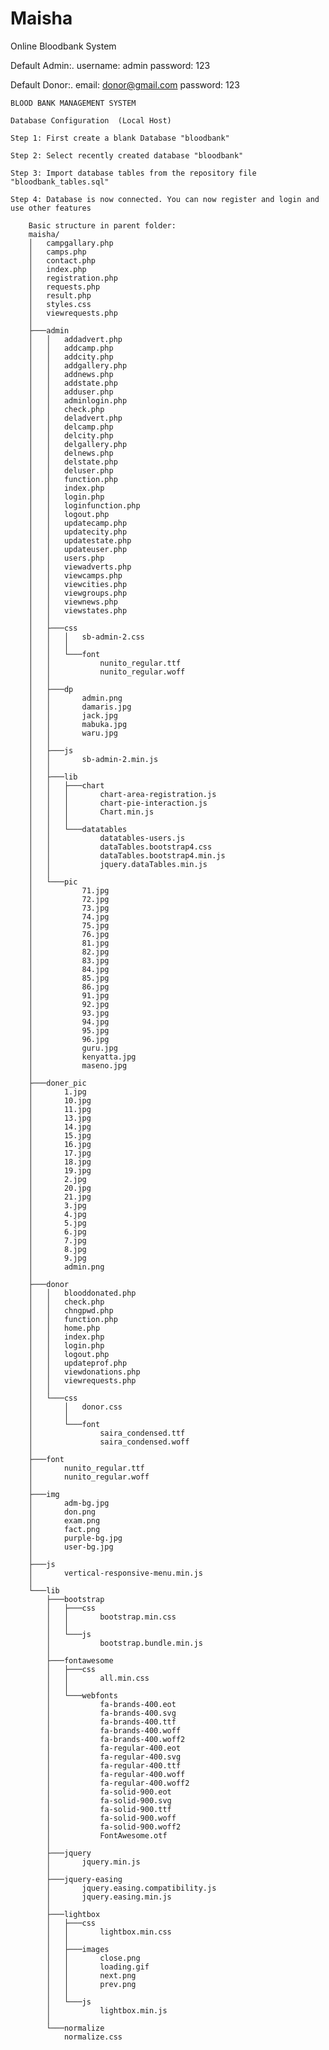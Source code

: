 # Maisha
Online Bloodbank System

Default Admin:.
	username: admin
	password: 123

Default Donor:.
	email: donor@gmail.com
	password: 123

	BLOOD BANK MANAGEMENT SYSTEM

	Database Configuration  (Local Host)
	
	Step 1: First create a blank Database "bloodbank"
	
	Step 2: Select recently created database "bloodbank"

	Step 3: Import database tables from the repository file  "bloodbank_tables.sql"

	Step 4: Database is now connected. You can now register and login and use other features

		Basic structure in parent folder:
		maisha/
		│   campgallary.php
		│   camps.php
		│   contact.php
		│   index.php
		│   registration.php
		│   requests.php
		│   result.php
		│   styles.css
		│   viewrequests.php
		│
		├───admin
		│   │   addadvert.php
		│   │   addcamp.php
		│   │   addcity.php
		│   │   addgallery.php
		│   │   addnews.php
		│   │   addstate.php
		│   │   adduser.php
		│   │   adminlogin.php
		│   │   check.php
		│   │   deladvert.php
		│   │   delcamp.php
		│   │   delcity.php
		│   │   delgallery.php
		│   │   delnews.php
		│   │   delstate.php
		│   │   deluser.php
		│   │   function.php
		│   │   index.php
		│   │   login.php
		│   │   loginfunction.php
		│   │   logout.php
		│   │   updatecamp.php
		│   │   updatecity.php
		│   │   updatestate.php
		│   │   updateuser.php
		│   │   users.php
		│   │   viewadverts.php
		│   │   viewcamps.php
		│   │   viewcities.php
		│   │   viewgroups.php
		│   │   viewnews.php
		│   │   viewstates.php
		│   │
		│   ├───css
		│   │   │   sb-admin-2.css
		│   │   │
		│   │   └───font
		│   │           nunito_regular.ttf
		│   │           nunito_regular.woff
		│   │
		│   ├───dp
		│   │       admin.png
		│   │       damaris.jpg
		│   │       jack.jpg
		│   │       mabuka.jpg
		│   │       waru.jpg
		│   │
		│   ├───js
		│   │       sb-admin-2.min.js
		│   │
		│   ├───lib
		│   │   ├───chart
		│   │   │       chart-area-registration.js
		│   │   │       chart-pie-interaction.js
		│   │   │       Chart.min.js
		│   │   │
		│   │   └───datatables
		│   │           datatables-users.js
		│   │           dataTables.bootstrap4.css
		│   │           dataTables.bootstrap4.min.js
		│   │           jquery.dataTables.min.js
		│   │
		│   └───pic
		│           71.jpg
		│           72.jpg
		│           73.jpg
		│           74.jpg
		│           75.jpg
		│           76.jpg
		│           81.jpg
		│           82.jpg
		│           83.jpg
		│           84.jpg
		│           85.jpg
		│           86.jpg
		│           91.jpg
		│           92.jpg
		│           93.jpg
		│           94.jpg
		│           95.jpg
		│           96.jpg
		│           guru.jpg
		│           kenyatta.jpg
		│           maseno.jpg
		│
		├───doner_pic
		│       1.jpg
		│       10.jpg
		│       11.jpg
		│       13.jpg
		│       14.jpg
		│       15.jpg
		│       16.jpg
		│       17.jpg
		│       18.jpg
		│       19.jpg
		│       2.jpg
		│       20.jpg
		│       21.jpg
		│       3.jpg
		│       4.jpg
		│       5.jpg
		│       6.jpg
		│       7.jpg
		│       8.jpg
		│       9.jpg
		│       admin.png
		│
		├───donor
		│   │   blooddonated.php
		│   │   check.php
		│   │   chngpwd.php
		│   │   function.php
		│   │   home.php
		│   │   index.php
		│   │   login.php
		│   │   logout.php
		│   │   updateprof.php
		│   │   viewdonations.php
		│   │   viewrequests.php
		│   │
		│   └───css
		│       │   donor.css
		│       │
		│       └───font
		│               saira_condensed.ttf
		│               saira_condensed.woff
		│
		├───font
		│       nunito_regular.ttf
		│       nunito_regular.woff
		│
		├───img
		│       adm-bg.jpg
		│       don.png
		│       exam.png
		│       fact.png
		│       purple-bg.jpg
		│       user-bg.jpg
		│
		├───js
		│       vertical-responsive-menu.min.js
		│
		└───lib
		    ├───bootstrap
		    │   ├───css
		    │   │       bootstrap.min.css
		    │   │
		    │   └───js
		    │           bootstrap.bundle.min.js
		    │
		    ├───fontawesome
		    │   ├───css
		    │   │       all.min.css
		    │   │
		    │   └───webfonts
		    │           fa-brands-400.eot
		    │           fa-brands-400.svg
		    │           fa-brands-400.ttf
		    │           fa-brands-400.woff
		    │           fa-brands-400.woff2
		    │           fa-regular-400.eot
		    │           fa-regular-400.svg
		    │           fa-regular-400.ttf
		    │           fa-regular-400.woff
		    │           fa-regular-400.woff2
		    │           fa-solid-900.eot
		    │           fa-solid-900.svg
		    │           fa-solid-900.ttf
		    │           fa-solid-900.woff
		    │           fa-solid-900.woff2
		    │           FontAwesome.otf
		    │
		    ├───jquery
		    │       jquery.min.js
		    │
		    ├───jquery-easing
		    │       jquery.easing.compatibility.js
		    │       jquery.easing.min.js
		    │
		    ├───lightbox
		    │   ├───css
		    │   │       lightbox.min.css
		    │   │
		    │   ├───images
		    │   │       close.png
		    │   │       loading.gif
		    │   │       next.png
		    │   │       prev.png
		    │   │
		    │   └───js
		    │           lightbox.min.js
		    │
		    └───normalize
			    normalize.css
